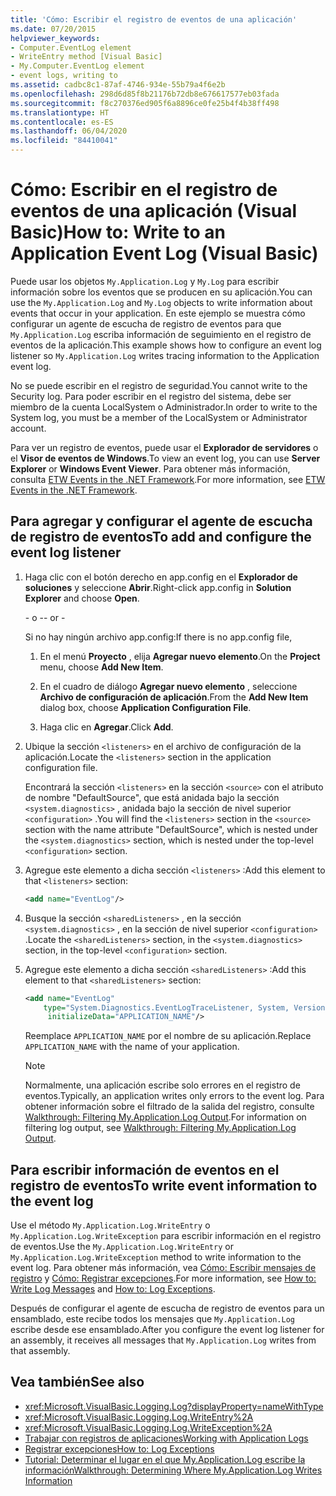 ```yaml
---
title: 'Cómo: Escribir el registro de eventos de una aplicación'
ms.date: 07/20/2015
helpviewer_keywords:
- Computer.EventLog element
- WriteEntry method [Visual Basic]
- My.Computer.EventLog element
- event logs, writing to
ms.assetid: cadbc8c1-87af-4746-934e-55b79a4f6e2b
ms.openlocfilehash: 298d6d85f8b21176b72db8e676617577eb03fada
ms.sourcegitcommit: f8c270376ed905f6a8896ce0fe25b4f4b38ff498
ms.translationtype: HT
ms.contentlocale: es-ES
ms.lasthandoff: 06/04/2020
ms.locfileid: "84410041"
---
```

# <a name="how-to-write-to-an-application-event-log-visual-basic"></a><span data-ttu-id="4d819-102">Cómo: Escribir en el registro de eventos de una aplicación (Visual Basic)</span><span class="sxs-lookup"><span data-stu-id="4d819-102">How to: Write to an Application Event Log (Visual Basic)</span></span>

<span data-ttu-id="4d819-103">Puede usar los objetos `My.Application.Log` y `My.Log` para escribir información sobre los eventos que se producen en su aplicación.</span><span class="sxs-lookup"><span data-stu-id="4d819-103">You can use the `My.Application.Log` and `My.Log` objects to write information about events that occur in your application.</span></span> <span data-ttu-id="4d819-104">En este ejemplo se muestra cómo configurar un agente de escucha de registro de eventos para que `My.Application.Log` escriba información de seguimiento en el registro de eventos de la aplicación.</span><span class="sxs-lookup"><span data-stu-id="4d819-104">This example shows how to configure an event log listener so `My.Application.Log` writes tracing information to the Application event log.</span></span>

<span data-ttu-id="4d819-105">No se puede escribir en el registro de seguridad.</span><span class="sxs-lookup"><span data-stu-id="4d819-105">You cannot write to the Security log.</span></span> <span data-ttu-id="4d819-106">Para poder escribir en el registro del sistema, debe ser miembro de la cuenta LocalSystem o Administrador.</span><span class="sxs-lookup"><span data-stu-id="4d819-106">In order to write to the System log, you must be a member of the LocalSystem or Administrator account.</span></span>

<span data-ttu-id="4d819-107">Para ver un registro de eventos, puede usar el **Explorador de servidores** o el **Visor de eventos de Windows**.</span><span class="sxs-lookup"><span data-stu-id="4d819-107">To view an event log, you can use **Server Explorer** or **Windows Event Viewer**.</span></span> <span data-ttu-id="4d819-108">Para obtener más información, consulta [ETW Events in the .NET Framework](../../../../framework/performance/etw-events.md).</span><span class="sxs-lookup"><span data-stu-id="4d819-108">For more information, see [ETW Events in the .NET Framework](../../../../framework/performance/etw-events.md).</span></span>

## <a name="to-add-and-configure-the-event-log-listener"></a><span data-ttu-id="4d819-109">Para agregar y configurar el agente de escucha de registro de eventos</span><span class="sxs-lookup"><span data-stu-id="4d819-109">To add and configure the event log listener</span></span>

1. <span data-ttu-id="4d819-110">Haga clic con el botón derecho en app.config en el **Explorador de soluciones** y seleccione **Abrir**.</span><span class="sxs-lookup"><span data-stu-id="4d819-110">Right-click app.config in **Solution Explorer** and choose **Open**.</span></span>

    <span data-ttu-id="4d819-111">\- o -</span><span class="sxs-lookup"><span data-stu-id="4d819-111">\- or -</span></span>

    <span data-ttu-id="4d819-112">Si no hay ningún archivo app.config:</span><span class="sxs-lookup"><span data-stu-id="4d819-112">If there is no app.config file,</span></span>

    1. <span data-ttu-id="4d819-113">En el menú **Proyecto** , elija **Agregar nuevo elemento**.</span><span class="sxs-lookup"><span data-stu-id="4d819-113">On the **Project** menu, choose **Add New Item**.</span></span>

    2. <span data-ttu-id="4d819-114">En el cuadro de diálogo **Agregar nuevo elemento** , seleccione **Archivo de configuración de aplicación**.</span><span class="sxs-lookup"><span data-stu-id="4d819-114">From the **Add New Item** dialog box, choose **Application Configuration File**.</span></span>

    3. <span data-ttu-id="4d819-115">Haga clic en **Agregar**.</span><span class="sxs-lookup"><span data-stu-id="4d819-115">Click **Add**.</span></span>

2. <span data-ttu-id="4d819-116">Ubique la sección `<listeners>` en el archivo de configuración de la aplicación.</span><span class="sxs-lookup"><span data-stu-id="4d819-116">Locate the `<listeners>` section in the application configuration file.</span></span>

    <span data-ttu-id="4d819-117">Encontrará la sección `<listeners>` en la sección `<source>` con el atributo de nombre "DefaultSource", que está anidada bajo la sección `<system.diagnostics>` , anidada bajo la sección de nivel superior `<configuration>` .</span><span class="sxs-lookup"><span data-stu-id="4d819-117">You will find the `<listeners>` section in the `<source>` section with the name attribute "DefaultSource", which is nested under the `<system.diagnostics>` section, which is nested under the top-level `<configuration>` section.</span></span>

3. <span data-ttu-id="4d819-118">Agregue este elemento a dicha sección `<listeners>` :</span><span class="sxs-lookup"><span data-stu-id="4d819-118">Add this element to that `<listeners>` section:</span></span>

    ```xml
    <add name="EventLog"/>
    ```

4. <span data-ttu-id="4d819-119">Busque la sección `<sharedListeners>` , en la sección `<system.diagnostics>` , en la sección de nivel superior `<configuration>` .</span><span class="sxs-lookup"><span data-stu-id="4d819-119">Locate the `<sharedListeners>` section, in the `<system.diagnostics>` section, in the top-level `<configuration>` section.</span></span>

5. <span data-ttu-id="4d819-120">Agregue este elemento a dicha sección `<sharedListeners>` :</span><span class="sxs-lookup"><span data-stu-id="4d819-120">Add this element to that `<sharedListeners>` section:</span></span>

    ```xml
    <add name="EventLog"
        type="System.Diagnostics.EventLogTraceListener, System, Version=2.0.0.0, Culture=neutral, PublicKeyToken=b77a5c561934e089"
         initializeData="APPLICATION_NAME"/>
    ```

    <span data-ttu-id="4d819-121">Reemplace `APPLICATION_NAME` por el nombre de su aplicación.</span><span class="sxs-lookup"><span data-stu-id="4d819-121">Replace `APPLICATION_NAME` with the name of your application.</span></span>

    > [!NOTE]
    > <span data-ttu-id="4d819-122">Normalmente, una aplicación escribe solo errores en el registro de eventos.</span><span class="sxs-lookup"><span data-stu-id="4d819-122">Typically, an application writes only errors to the event log.</span></span> <span data-ttu-id="4d819-123">Para obtener información sobre el filtrado de la salida del registro, consulte [Walkthrough: Filtering My.Application.Log Output](walkthrough-filtering-my-application-log-output.md).</span><span class="sxs-lookup"><span data-stu-id="4d819-123">For information on filtering log output, see [Walkthrough: Filtering My.Application.Log Output](walkthrough-filtering-my-application-log-output.md).</span></span>

## <a name="to-write-event-information-to-the-event-log"></a><span data-ttu-id="4d819-124">Para escribir información de eventos en el registro de eventos</span><span class="sxs-lookup"><span data-stu-id="4d819-124">To write event information to the event log</span></span>

<span data-ttu-id="4d819-125">Use el método `My.Application.Log.WriteEntry` o `My.Application.Log.WriteException` para escribir información en el registro de eventos.</span><span class="sxs-lookup"><span data-stu-id="4d819-125">Use the `My.Application.Log.WriteEntry` or `My.Application.Log.WriteException` method to write information to the event log.</span></span> <span data-ttu-id="4d819-126">Para obtener más información, vea [Cómo: Escribir mensajes de registro](how-to-write-log-messages.md) y [Cómo: Registrar excepciones](how-to-log-exceptions.md).</span><span class="sxs-lookup"><span data-stu-id="4d819-126">For more information, see [How to: Write Log Messages](how-to-write-log-messages.md) and [How to: Log Exceptions](how-to-log-exceptions.md).</span></span>

<span data-ttu-id="4d819-127">Después de configurar el agente de escucha de registro de eventos para un ensamblado, este recibe todos los mensajes que `My.Application.Log` escribe desde ese ensamblado.</span><span class="sxs-lookup"><span data-stu-id="4d819-127">After you configure the event log listener for an assembly, it receives all messages that `My.Application.Log` writes from that assembly.</span></span>

## <a name="see-also"></a><span data-ttu-id="4d819-128">Vea también</span><span class="sxs-lookup"><span data-stu-id="4d819-128">See also</span></span>

- <xref:Microsoft.VisualBasic.Logging.Log?displayProperty=nameWithType>
- <xref:Microsoft.VisualBasic.Logging.Log.WriteEntry%2A>
- <xref:Microsoft.VisualBasic.Logging.Log.WriteException%2A>
- [<span data-ttu-id="4d819-129">Trabajar con registros de aplicaciones</span><span class="sxs-lookup"><span data-stu-id="4d819-129">Working with Application Logs</span></span>](working-with-application-logs.md)
- [<span data-ttu-id="4d819-130">Registrar excepciones</span><span class="sxs-lookup"><span data-stu-id="4d819-130">How to: Log Exceptions</span></span>](how-to-log-exceptions.md)
- [<span data-ttu-id="4d819-131">Tutorial: Determinar el lugar en el que My.Application.Log escribe la información</span><span class="sxs-lookup"><span data-stu-id="4d819-131">Walkthrough: Determining Where My.Application.Log Writes Information</span></span>](walkthrough-determining-where-my-application-log-writes-information.md)
